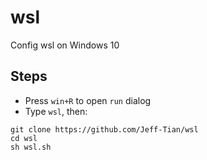 # wsl

Config wsl on Windows 10

## Steps

- Press `win+R` to open `run` dialog
- Type `wsl`, then:

```shell
git clone https://github.com/Jeff-Tian/wsl
cd wsl
sh wsl.sh
```
